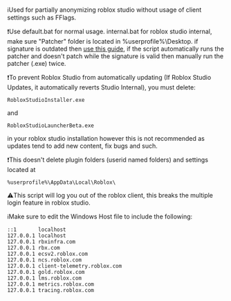 ℹ️Used for partially anonymizing roblox studio without usage of client settings such as FFlags.

❗Use default.bat for normal usage. internal.bat for roblox studio internal, make sure "Patcher" folder is located in %userprofile%\Desktop\. if signature is outdated then [use this guide](https://github.com/7ap/internal-studio-patcher/wiki/Updating), if the script automatically runs the patcher and doesn't patch while the signature is valid then manually run the patcher (.exe) twice.

❗To prevent Roblox Studio from automatically updating (If Roblox Studio Updates, it automatically reverts Studio Internal), you must delete:
```
RobloxStudioInstaller.exe
```
and
```
RobloxStudioLauncherBeta.exe
```
in your roblox studio installation however this is not recommended as updates tend to add new content, fix bugs and such.

❗This doesn't delete plugin folders (userid named folders) and settings located at 
```
%userprofile%\AppData\Local\Roblox\
```

⚠️This script will log you out of the roblox client, this breaks the multiple login feature in roblox studio.

ℹ️Make sure to edit the Windows Host file to include the following:

```
::1       localhost
127.0.0.1 localhost
127.0.0.1 rbxinfra.com
127.0.0.1 rbx.com
127.0.0.1 ecsv2.roblox.com
127.0.0.1 ncs.roblox.com
127.0.0.1 client-telemetry.roblox.com
127.0.0.1 gold.roblox.com
127.0.0.1 lms.roblox.com
127.0.0.1 metrics.roblox.com
127.0.0.1 tracing.roblox.com
```
